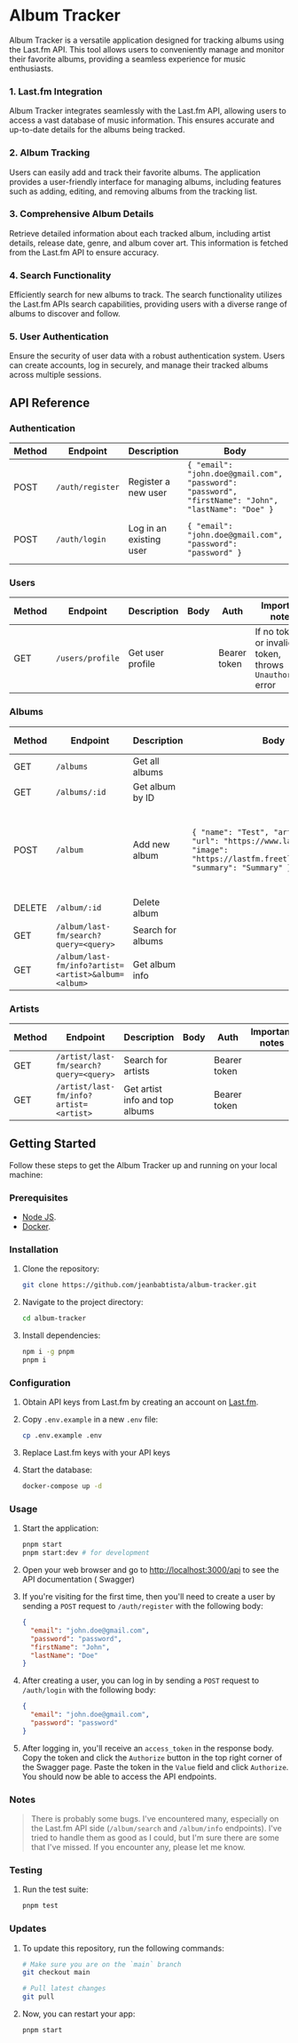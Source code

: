 # Album Tracker

Album Tracker is a versatile application designed for tracking albums using the Last.fm API. This tool allows users to
conveniently manage and monitor their favorite albums, providing a seamless experience for music enthusiasts.

### 1. Last.fm Integration

Album Tracker integrates seamlessly with the Last.fm API, allowing users to access a vast database of music information.
This ensures accurate and up-to-date details for the albums being tracked.

### 2. Album Tracking

Users can easily add and track their favorite albums. The application provides a user-friendly interface for managing
albums, including features such as adding, editing, and removing albums from the tracking list.

### 3. Comprehensive Album Details

Retrieve detailed information about each tracked album, including artist details, release date, genre, and album cover
art. This information is fetched from the Last.fm API to ensure accuracy.

### 4. Search Functionality

Efficiently search for new albums to track. The search functionality utilizes the Last.fm APIs search capabilities,
providing users with a diverse range of albums to discover and follow.

### 5. User Authentication

Ensure the security of user data with a robust authentication system. Users can create accounts, log in securely, and
manage their tracked albums across multiple sessions.

## API Reference

### Authentication

| Method | Endpoint          | Description              | Body                                                                                                | Auth   | Important notes                                                         |
|--------|-------------------|--------------------------|-----------------------------------------------------------------------------------------------------|--------|-------------------------------------------------------------------------|
| POST   | `/auth/register`  | Register a new user      | `{ "email": "john.doe@gmail.com", "password": "password", "firstName": "John", "lastName": "Doe" }` |        | If duplicate email, it throws `duplicate key` error                     |
| POST   | `/auth/login`     | Log in an existing user  | `{ "email": "john.doe@gmail.com", "password": "password" }`                                         |        | If wrong email, throws `User not found` error, else `Unauthorized`error |

### Users

| Method | Endpoint         | Description      | Body  | Auth         | Important notes                                           |
|--------|------------------|------------------|-------|--------------|-----------------------------------------------------------|
| GET    | `/users/profile` | Get user profile |       | Bearer token | If no token or invalid token, throws `Unauthorized` error |

### Albums

| Method | Endpoint                                            | Description       | Body                                                                                                                                           | Auth         | Important notes                                                  | 
|--------|-----------------------------------------------------|-------------------|------------------------------------------------------------------------------------------------------------------------------------------------|--------------|------------------------------------------------------------------|
| GET    | `/albums`                                           | Get all albums    |                                                                                                                                                | Bearer token |                                                                  |
| GET    | `/albums/:id`                                       | Get album by ID   |                                                                                                                                                | Bearer token |                                                                  |
| POST   | `/album`                                            | Add new album     | `{ "name": "Test", "artist": "Test", "url": "https://www.last.fm/music", "image": "https://lastfm.freetls.fastly.net", "summary": "Summary" }` | Bearer token | If duplicate user id and album url, throws `duplicate key` error |
| DELETE | `/album/:id`                                        | Delete album      |                                                                                                                                                | Bearer token |                                                                  |
| GET    | `/album/last-fm/search?query=<query>`               | Search for albums |                                                                                                                                                | Bearer token |                                                                  |
| GET    | `/album/last-fm/info?artist=<artist>&album=<album>` | Get album info    |                                                                                                                                                | Bearer token |                                                                  |

### Artists

| Method | Endpoint                               | Description                    | Body                                                                                                                                           | Auth         | Important notes                                                  |
|--------|----------------------------------------|--------------------------------|------------------------------------------------------------------------------------------------------------------------------------------------|--------------|------------------------------------------------------------------|
| GET    | `/artist/last-fm/search?query=<query>` | Search for artists             |                                                                                                                                                | Bearer token |                                                                  |
| GET    | `/artist/last-fm/info?artist=<artist>` | Get artist info and top albums |                                                                                                                                                | Bearer token |                                                                  |

## Getting Started

Follow these steps to get the Album Tracker up and running on your local machine:

### Prerequisites

- [Node JS](https://nodejs.org/en/download/).
- [Docker](https://www.docker.com/get-started).

### Installation

1. Clone the repository:

    ```bash
    git clone https://github.com/jeanbabtista/album-tracker.git
    ```

2. Navigate to the project directory:

    ```bash
    cd album-tracker
    ```

3. Install dependencies:

     ```bash
     npm i -g pnpm
     pnpm i
    ```

### Configuration

1. Obtain API keys from Last.fm by creating an account on [Last.fm](https://www.last.fm/api/account/create).
2. Copy `.env.example` in a new `.env` file:

    ```bash
    cp .env.example .env
    ```

3. Replace Last.fm keys with your API keys
4. Start the database:

    ```bash
    docker-compose up -d
    ```

### Usage

1. Start the application:

    ```bash
    pnpm start
    pnpm start:dev # for development
    ```

2. Open your web browser and go to [http://localhost:3000/api](http://localhost:3000/api) to see the API documentation (
   Swagger)
3. If you're visiting for the first time, then you'll need to create a user by sending a `POST` request
   to `/auth/register` with the following body:

    ```json
    {
      "email": "john.doe@gmail.com",
      "password": "password",
      "firstName": "John",
      "lastName": "Doe"
    }
    ```
   
4. After creating a user, you can log in by sending a `POST` request to `/auth/login` with the following body:

    ```json
    {
      "email": "john.doe@gmail.com",
      "password": "password"
    }
    ```
   
5. After logging in, you'll receive an `access_token` in the response body. Copy the token and click the `Authorize` button in
   the top right corner of the Swagger page. Paste the token in the `Value` field and click `Authorize`. You should now
   be able to access the API endpoints.

### Notes

> There is probably some bugs. I've encountered many, especially on the Last.fm API side (`/album/search` and `/album/info` endpoints).
> I've tried to handle them as good as I could, but I'm sure there are some that I've missed. If you encounter any, please let me know.

### Testing

1. Run the test suite:

    ```bash
    pnpm test
    ```

### Updates

1. To update this repository, run the following commands:
   
   ```bash
   # Make sure you are on the `main` branch
   git checkout main
   
   # Pull latest changes
   git pull
   ```

2. Now, you can restart your app:

   ```bash
   pnpm start
   ```